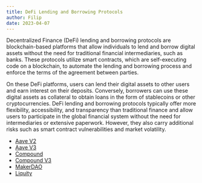 ```yaml
---
title: DeFi Lending and Borrowing Protocols
author: Filip 
date: 2023-04-07
---
```


Decentralized Finance (DeFi) lending and borrowing protocols are blockchain-based 
platforms that allow individuals to lend and borrow digital assets without the need 
for traditional financial intermediaries, such as banks. These protocols utilize 
smart contracts, which are self-executing code on a blockchain, to automate the 
lending and borrowing process and enforce the terms of the agreement between parties.

On these DeFi platforms, users can lend their digital assets to other users and earn 
interest on their deposits. Conversely, borrowers can use these digital assets as 
collateral to obtain loans in the form of stablecoins or other cryptocurrencies. 
DeFi lending and borrowing protocols typically offer more flexibility, accessibility, 
and transparency than traditional finance and allow users to participate in the 
global financial system without the need for intermediaries or extensive paperwork. 
However, they also carry additional risks such as smart contract vulnerabilities 
and market volatility.

- [Aave V2](/metrics/lending-and-borrowing-protocols/aave-v2)
- [Aave V3](/metrics/lending-and-borrowing-protocols/aave-v3)
- [Compound](/metrics/lending-and-borrowing-protocols/compound)
- [Compound V3](/metrics/lending-and-borrowing-protocols/compound-v3)
- [MakerDAO](/metrics/lending-and-borrowing-protocols/makerdao)
- [Liquity](/metrics/lending-and-borrowing-protocols/liquity)
